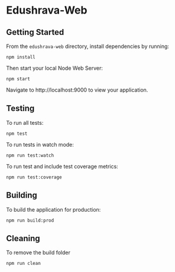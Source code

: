 # Edushrava-Web

## Getting Started

From the `edushrava-web` directory, install dependencies by running:

```
npm install
```

Then start your local Node Web Server:

```
npm start
```

Navigate to http://localhost:9000 to view your application.

## Testing

To run all tests:

```
npm test
```

To run tests in watch mode:

```
npm run test:watch
```

To run test and include test coverage metrics:

```
npm run test:coverage
```

## Building

To build the application for production:

```
npm run build:prod
```

## Cleaning

To remove the build folder

```
npm run clean
```
